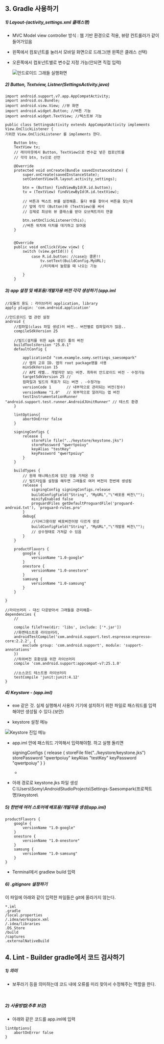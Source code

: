 ﻿

## 3. Gradle 사용하기

##### 1) Layout-(activity_settings.xml 클래스명)

- MVC Model view controller 방식  : 웹 기반 환경으로 적용, 뷰랑 컨트롤러가 같이 들어가있음

- 왼쪽에서 컴포넌트를 눌러서 모바일 화면으로 드래그(맨 왼쪽은 클래스 선택)

- 오른쪽에서 컴포넌트별로 변수값 지정 가능(안되면 직접 입력)

  ![안드로이드 그래들 실행화면](https://github.com/somybak/AndroidS/blob/master/Weeklyrecord/Dayrecord/upload(blog)/ArdScreen.png)

##### 2) Button, Textview, Listner(SettingsActivity.java)

```
import android.support.v7.app.AppCompatActivity;
import android.os.Bundle; 
import android.view.View; //뷰 화면 
import android.widget.Button; //버튼 기능
import android.widget.TextView; //텍스트뷰 기능

public class SettingsActivity extends AppCompatActivity implements View.OnClickListener { 
기위한 View.OnClickListener 를 implements 한다.

    Button btn; 
    TextView tv;
    // 레이아웃에서 Button, TextView으로 변수값 넣은 컴포넌트를 
    // 각각 btn, tv으로 선언

    @Override
    protected void onCreate(Bundle savedInstanceState) {
        super.onCreate(savedInstanceState);
        setContentView(R.layout.activity_settings);

        btn = (Button) findViewById(R.id.button);
        tv = (TextView) findViewById(R.id.textView);
        
        // 버튼과 텍스트 뷰를 설정해줌. 둘다 뷰를 찾아서 버튼을 찾는데
        // 앞에 각각 (Button)와 (TextView)를 써서 
        // 강제로 최상위 뷰 클래스를 받아 오브젝트끼리 연결

        btn.setOnClickListener(this);
        //버튼 위치에 터치를 대기하고 읽어옴
    }


    @Override
    public void onClick(View view) {
        switch (view.getId()) {
            case R.id.button: //case는 콜론!!
                tv.setText(BuildConfig.MyURL);
                //터치해서 눌렀을 때 나오는 기능
                
        }
    }
```

 

##### 3) app 설정 및 배포용/개발자용 버전 각각 생성하기 (app.iml

```
//모듈의 용도 : 라이브러리 application, library
apply plugin: 'com.android.application'

//안드로이드 앱 관련 설정
android {
    //컴파일(class 파일 생성)러 버전.. 버전별로 컴파일러가 많음..
    compileSdkVersion 25

    //빌드(설치를 위한 apk 생성) 툴의 버전
    buildToolsVersion "25.0.1"
    defaultConfig {

        applicationId "com.example.somy.settings_saesompark"
        // 앱의 고유 ID. 앱의 root package명을 사용
        minSdkVersion 15   
        // API 레벨.. 개발자만 보는 버젼. 최하위 안드로이드 버전 - 수정가능
        targetSdkVersion 25 // 
        컴파일과 빌드의 목표가 되는 버젼 . -수정가능
        versionCode 1       // 내부적으로 관리되는 버전(정수)
        versionName "1.0"   // 외부적으로 알려지는 앱 버전
        testInstrumentationRunner "android.support.test.runner.AndroidJUnitRunner" // 테스트 환경
    }

    lintOptions{
        abortOnError false
    }

    signingConfigs {
        release {
            storeFile file("../keystore/keystone.jks")
            storePassword "qwertpoiuy"
            keyAlias "testKey"
            keyPassword "qwertpoiuy"
        }
    }

    buildTypes {
        // 원래 매니페스트에 있던 것을 가져온 것
        // 빌드타입을 설정을 해두면 그래들로 여러 버전이 한번에 생성됨
        release {
            signingConfig signingConfigs.release
            buildConfigField("String", "MyURL","\"배포용 버전\"");
            minifyEnabled false
            proguardFiles getDefaultProguardFile('proguard-android.txt'), 'proguard-rules.pro'
        }
        debug{
            //디버그용이랑 배포버전이랑 다르게 생성
            buildConfigField("String", "MyURL","\"개발용 버전\"");
            // 상수형태로 가져갈 수 있음
        }
    }

    productFlavors {
        google {
            versionName "1.0-google"
        }
        onestore {
            versionName "1.0-onestore"
        }
        samsung {
            versionName "1.0-samsung"
        }
    }

}

//라이브러리 - 대신 다운받아서 그래들을 관리해줌~
dependencies {
    //

    compile fileTree(dir: 'libs', include: ['*.jar'])
    //화면테스트용 라이브러리,
    androidTestCompile('com.android.support.test.espresso:espresso-core:2.2.2', {
        exclude group: 'com.android.support', module: 'support-annotations'
    })
    //하위버전 호환성을 위한 라이브러리
    compile 'com.android.support:appcompat-v7:25.1.0'

    //소스코드 테스트용 라이브러리
    testCompile 'junit:junit:4.12'
}
```



##### 4) Keystore - (app.iml)

- exe 같은 것. 실제 실행해서 사용자 기기에 설치하기 위한 파일로 패스워드를 입력해야만 생성될 수 있다.(보안)


- keystore 설정 메뉴

![Keystore 진입 메뉴](https://github.com/somybak/AndroidS/blob/master/Weeklyrecord/Dayrecord/upload(blog)/keyStore.png)

- app.iml 안에 패스워드 기억해서 입력해야함. 하고 실행 돌리면 

    signingConfigs {
    release {
        storeFile file("../keystore/keystone.jks")
        storePassword "qwertpoiuy"
        keyAlias "testKey"
        keyPassword "qwertpoiuy"
    }
    }
    
    - 
    
- 아래 경로로 keystone.jks 파일 생성C:\Users\Somy\AndroidStudioProjects\Settings-Saesompark(프로젝트명)\keystore\



##### 5) 한번에 여러 스토어에 배포용/개발자용 생성(app.iml)

```
productFlavors {
    google {
        versionName "1.0-google"
    }
    onestore {
        versionName "1.0-onestore"
    }
    samsung {
        versionName "1.0-samsung"
    }
}
```

- Terminal에서 gradlew build 입력

##### 6) .gitignore 설정하기

이 파일에 아래와 같이 입력한 파일들은 git에 올라가지 않는다.

```
*.iml
.gradle
/local.properties
/.idea/workspace.xml
/.idea/libraries
.DS_Store
/build
/captures
.externalNativeBuild
```



## 4. Lint - Builder gradle에서 코드 검사하기 

##### 1) 의미 

- 보푸라기 등을 의미하는데 코드 내에 오류를 미리 찾아서 수정해주는 역할을 한다.

  ​

##### 2) 사용방법(추후 보강)

- 아래와 같은 코드를 app.iml에 입력

```
lintOptions{
    abortOnError false
}
```